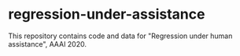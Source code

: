 # regression-under-assistance
This repository contains code and data for "Regression under human assistance", AAAI 2020.
